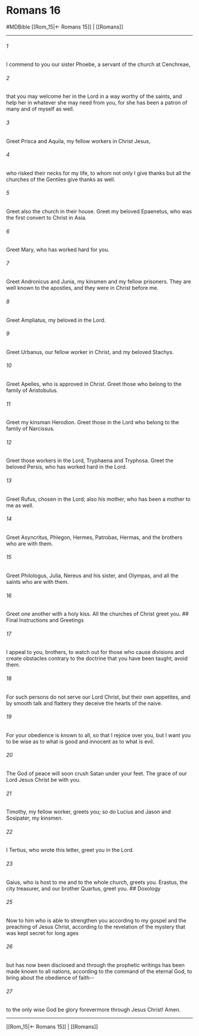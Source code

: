 # Romans 16
#MDBible
[[Rom_15|← Romans 15]] | [[Romans]]

***

###### 1 
I commend to you our sister Phoebe, a servant of the church at Cenchreae, 

###### 2 
that you may welcome her in the Lord in a way worthy of the saints, and help her in whatever she may need from you, for she has been a patron of many and of myself as well. 

###### 3 
Greet Prisca and Aquila, my fellow workers in Christ Jesus, 

###### 4 
who risked their necks for my life, to whom not only I give thanks but all the churches of the Gentiles give thanks as well. 

###### 5 
Greet also the church in their house. Greet my beloved Epaenetus, who was the first convert to Christ in Asia. 

###### 6 
Greet Mary, who has worked hard for you. 

###### 7 
Greet Andronicus and Junia, my kinsmen and my fellow prisoners. They are well known to the apostles, and they were in Christ before me. 

###### 8 
Greet Ampliatus, my beloved in the Lord. 

###### 9 
Greet Urbanus, our fellow worker in Christ, and my beloved Stachys. 

###### 10 
Greet Apelles, who is approved in Christ. Greet those who belong to the family of Aristobulus. 

###### 11 
Greet my kinsman Herodion. Greet those in the Lord who belong to the family of Narcissus. 

###### 12 
Greet those workers in the Lord, Tryphaena and Tryphosa. Greet the beloved Persis, who has worked hard in the Lord. 

###### 13 
Greet Rufus, chosen in the Lord; also his mother, who has been a mother to me as well. 

###### 14 
Greet Asyncritus, Phlegon, Hermes, Patrobas, Hermas, and the brothers who are with them. 

###### 15 
Greet Philologus, Julia, Nereus and his sister, and Olympas, and all the saints who are with them. 

###### 16 
Greet one another with a holy kiss. All the churches of Christ greet you. ## Final Instructions and Greetings 

###### 17 
I appeal to you, brothers, to watch out for those who cause divisions and create obstacles contrary to the doctrine that you have been taught; avoid them. 

###### 18 
For such persons do not serve our Lord Christ, but their own appetites, and by smooth talk and flattery they deceive the hearts of the naive. 

###### 19 
For your obedience is known to all, so that I rejoice over you, but I want you to be wise as to what is good and innocent as to what is evil. 

###### 20 
The God of peace will soon crush Satan under your feet. The grace of our Lord Jesus Christ be with you. 

###### 21 
Timothy, my fellow worker, greets you; so do Lucius and Jason and Sosipater, my kinsmen. 

###### 22 
I Tertius, who wrote this letter, greet you in the Lord. 

###### 23 
Gaius, who is host to me and to the whole church, greets you. Erastus, the city treasurer, and our brother Quartus, greet you. ## Doxology 

###### 25 
Now to him who is able to strengthen you according to my gospel and the preaching of Jesus Christ, according to the revelation of the mystery that was kept secret for long ages 

###### 26 
but has now been disclosed and through the prophetic writings has been made known to all nations, according to the command of the eternal God, to bring about the obedience of faith-- 

###### 27 
to the only wise God be glory forevermore through Jesus Christ! Amen. 

***

[[Rom_15|← Romans 15]] | [[Romans]]
